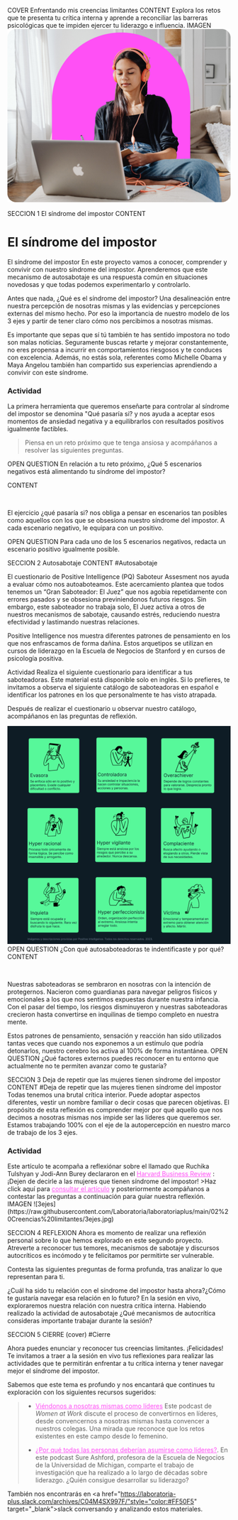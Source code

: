 COVER
Enfrentando mis creencias limitantes
CONTENT
Explora los retos que te presenta tu crítica interna y aprende a reconciliar las barreras psicológicas que te impiden ejercer tu liderazgo e influencia.
IMAGEN
![limitantes](https://raw.githubusercontent.com/Laboratoria/laboratoriaplus/main/02%20Creencias%20limitantes/creencias.jpg)


SECCION 1
El síndrome del impostor
CONTENT
# El síndrome del impostor
El síndrome del impostor
En este proyecto vamos a conocer, comprender y convivir con nuestro síndrome del impostor. Aprenderemos que este mecanismo de autosabotaje es una respuesta común en situaciones novedosas y que todas podemos experimentarlo y controlarlo.

Antes que nada, ¿Qué es el síndrome del impostor? Una desalineación entre nuestra percepción de nosotras mismas y las evidencias y percepciones externas del mismo hecho. Por eso la importancia de nuestro modelo de los 3 ejes y partir de tener claro cómo nos percibimos a nosotras mismas.

Es importante que sepas que sí tú también te has sentido impostora no todo son malas noticias. Seguramente buscas retarte y mejorar constantemente, no eres propensa a incurrir en comportamientos riesgosos y te conduces con excelencia. Además, no estás sola, referentes como Michelle Obama y Maya Angelou también han compartido sus experiencias aprendiendo a convivir con este síndrome.

<h3>Actividad</h3>
La primera herramienta que queremos enseñarte para controlar al síndrome del impostor se denomina "Qué pasaría si? y nos ayuda a aceptar esos momentos de ansiedad negativa y a equilibrarlos con resultados positivos igualmente factibles.

>Piensa en un reto próximo que te tenga ansiosa y acompáñanos a resolver las siguientes preguntas.

OPEN QUESTION
En relación a tu reto próximo, ¿Qué 5 escenarios negativos está alimentando tu síndrome del impostor?

CONTENT

 <p>&nbsp;</p>
El ejercicio ¿qué pasaría si? nos obliga a pensar en escenarios tan posibles como aquellos con los que se obsesiona nuestro síndrome del impostor. A cada escenario negativo, le equipara con un positivo.

OPEN QUESTION
Para cada uno de los 5 escenarios negativos, redacta un escenario positivo igualmente posible.


SECCION 2
Autosabotaje
CONTENT
#Autosabotaje

El cuestionario de Positive Intelligence (PQ) Saboteur Assesment nos ayuda a evaluar cómo nos autoaboteamos. Este acercamiento plantea que todos tenemos un “Gran Saboteador: El Juez” que nos agobia repetidamente con errores pasados y se obsesiona previniendonos futuros riesgos. Sin embargo, este saboteador no trabaja solo, El Juez activa a otros de nuestros mecanismos de sabotaje, causando estrés, reduciendo nuestra efectividad y lastimando nuestras relaciones.

Positive Intelligence nos muestra diferentes patrones de pensamiento en los que nos enfrascamos de forma dañina. Estos arquetipos se utilizan en cursos de liderazgo en la Escuela de Negocios de Stanford y en cursos de psicología positiva.

Actividad
Realiza el siguiente cuestionario para identificar a tus saboteadoras. Este material está disponible solo en inglés. Si lo prefieres, te invitamos a observa el siguiente catálogo de saboteadoras en español e identificar los patrones en los que personalmente te has visto atrapada.

Después de realizar el cuestionario u observar nuestro catálogo, acompáñanos en las preguntas de reflexión.

![saboteadoras](https://raw.githubusercontent.com/Laboratoria/laboratoriaplus/main/02%20Creencias%20limitantes/Frame%2070%20(1).jpg)
OPEN QUESTION
¿Con qué autosaboteadoras te indentificaste y por qué?
CONTENT
 <p>&nbsp;</p>
Nuestras saboteadoras se sembraron en nosotras con la intención de protegernos. Nacieron como guardianas para navegar peligros físicos y emocionales a los que nos sentimos expuestas durante nuestra infancia. Con el pasar del tiempo, los riesgos disminuyeron y nuestras saboteadoras crecieron hasta convertirse en inquilinas de tiempo completo en nuestra mente.

Estos patrones de pensamiento, sensación y reacción han sido utilizados tantas veces que cuando nos exponemos a un estímulo que podría detonarlos, nuestro cerebro los activa al 100% de forma instantánea.
OPEN QUESTION
¿Qué factores externos puedes reconocer en tu entorno que actualmente no te permiten avanzar como te gustaría?


SECCION 3
Deja de repetir que las mujeres tienen síndrome del impostor
CONTENT
#Deja de repetir que las mujeres tienen síndrome del impostor
Todas tenemos una brutal crítica interior. Puede adoptar aspectos diferentes, vestir un nombre familiar o decir cosas que parecen objetivas. El propósito de esta reflexión es comprender mejor por qué aquello que nos decimos a nosotras mismas nos impide ser las líderes que queremos ser. Estamos trabajando 100% con el eje de la autopercepción en nuestro marco de trabajo de los 3 ejes. 

 <h3>Actividad</h3>
Este artículo te acompaña a reflexiónar sobre el llamado que Ruchika Tulshyan y Jodi-Ann Burey declararon en el <a href="https://hbr.org/2021/02/stop-telling-women-they-have-imposter-syndrome"style="color:#FF50F5" target="_blank">Harvard Business Review</a> : ¡Dejen de decirle a las mujeres que tienen síndrome del impostor!  
>Haz click aquí para <a href="https://forbes.es/forbes-w/89807/es-el-sindrome-del-impostor-otra-forma-de-culpar-a-las-mujeres/"style="color:#FF50F5" target="_blank">consultar el artículo</a> y posteriormente acompáñanos a contestar las preguntas a continuación para guiar nuestra reflexión.
IMAGEN
![3ejes](https://raw.githubusercontent.com/Laboratoria/laboratoriaplus/main/02%20Creencias%20limitantes/3ejes.jpg)


SECCION 4
REFLEXION
Ahora es momento de realizar una reflexión personal sobre lo que hemos explorado en este segundo proyecto. Atreverte a reconocer tus temores, mecanismos de sabotaje y discursos autocríticos es incómodo y te felicitamos por permitirte ser vulnerable. 

Contesta las siguientes preguntas de forma profunda, tras analizar lo que representan para ti. 

¿Cuál ha sido tu relación con el síndrome del impostor hasta ahora?¿Cómo te gustaría navegar esa relación en lo futuro?
En la sesión en vivo, exploraremos nuestra relación con nuestra crítica interna. Habiendo realizado la actividad de autosabotaje ¿Qué mecanismos de autocrítica consideras importante trabajar durante la sesión?

SECCION 5
CIERRE (cover)
#Cierre

Ahora puedes enunciar y reconocer tus creencias limitantes. ¡Felicidades! Te invitamos a traer a la sesión en vivo tus reflexiones para realizar las actividades que te permitirán enfrentar a tu crítica interna y tener navegar mejor el síndrome del impostor.

Sabemos que este tema es profundo y nos encantará que continues tu exploración con los siguientes recursos sugeridos:

>- <a href="https://hbr.org/podcast/2019/12/seeing-ourselves-as-leaders" style="color:#FF50F5" target="_blank">Viéndonos a nosotras mismas como líderes</a> Este podcast de _Women at Work_ discute el proceso de convertirnos en líderes, desde convencernos a nosotras mismas hasta convencer a nuestros colegas. Una mirada que reconoce que los retos existentes en este campo desde lo femenino.
>
>-  <a href="https://hbr.org/podcast/2017/08/why-everyone-should-see-themselves-as-a-leader" style="color:#FF50F5" target="_blank">¿Por qué todas las personas deberían asumirse como líderes?</a>. En este podcast Sure Ashford, profesora de la Escuela de Negocios de la Universidad de Michigan, comparte el trabajo de investigación que ha realizado a lo largo de décadas sobre liderazgo. ¿Quién consigue desarrollar su liderazgo?

También nos encontrarás en <a href="https://laboratoria-plus.slack.com/archives/C04M4SX997F/"style="color:#FF50F5" target="_blank">slack conversando y analizando estos materiales.
